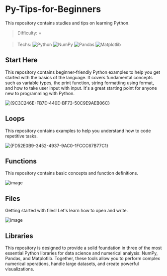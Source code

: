 # Py-Tips-for-Beginners
This repository contains studies and tips on learning Python.

> Difficulty: ⭐

> Techs: ![Python](https://img.shields.io/badge/python-3670A0?style=for-the-badge&logo=python&logoColor=ffdd54) ![NumPy](https://img.shields.io/badge/numpy-%23013243.svg?style=for-the-badge&logo=numpy&logoColor=white) ![Pandas](https://img.shields.io/badge/pandas-%23150458.svg?style=for-the-badge&logo=pandas&logoColor=white) ![Matplotlib](https://img.shields.io/badge/Matplotlib-%233F4F75.svg?style=for-the-badge&logo=plotly&logoColor=white) 

## Start Here
This repository contains beginner-friendly Python examples to help you get started with the basics of the language. It covers fundamental concepts such as variable types, the print function, string formatting using format, and how to take user input with input. It's a great starting point for anyone new to programming with Python.

![{9C3C246E-FB7E-440E-BF73-50C9E9AEB06C}](https://github.com/user-attachments/assets/e2e67a31-e5f0-40ea-a26f-8b2d1204229c)


## Loops
This repository contains examples to help you understand how to code repetitive tasks.

![{FD52E0B9-3452-4937-9AC0-1FCCC67B77C1}](https://github.com/user-attachments/assets/a7d5538f-5b1f-4f06-83ad-6019104aeef7)


## Functions
This repository contains basic concepts and function definitions.

![image](https://github.com/user-attachments/assets/6edcbf6b-2bdf-4c5f-aa2a-4dfa6f3e7bc1)


## Files
Getting started with files! Let's learn how to open and write.

![image](https://github.com/user-attachments/assets/b8bf830a-3c22-41f2-aff4-8fb8f5d36511)


## Libraries
This repository is designed to provide a solid foundation in three of the most essential Python libraries for data science and numerical analysis: NumPy, Pandas, and Matplotlib. Together, these tools allow you to perform complex numerical operations, handle large datasets, and create powerful visualizations.


